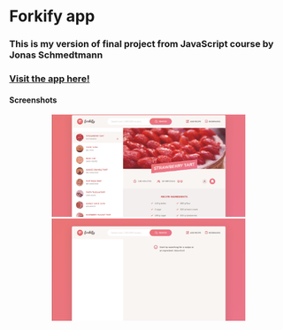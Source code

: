 # Forkify app

### This is my version of final project from JavaScript course by Jonas Schmedtmann

### [Visit the app here!](https://forkify-pk.netlify.app/)

#### Screenshots

<p align="center">
  <img src="./src/readme/readme1.png" width="350" alt="Forkify app screenshot">
  <img src="./src/readme/readme2.png" width="350" alt="Forkify app screenshot">
</p>
